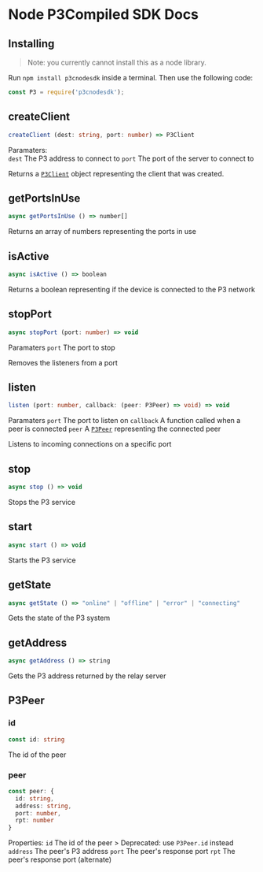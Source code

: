 # Node P3Compiled SDK Docs

## Installing
> Note: you currently cannot install this as a node library.

Run `npm install p3cnodesdk` inside a terminal. Then use the following code:
```js
const P3 = require('p3cnodesdk');
```

## createClient
```ts
createClient (dest: string, port: number) => P3Client
```
Paramaters: <br>
   `dest` The P3 address to connect to
   `port` The port of the server to connect to

Returns a [`P3Client`](#p3client) object representing the client that was created.

## getPortsInUse
```ts
async getPortsInUse () => number[]
```
Returns an array of numbers representing the ports in use

## isActive
```ts
async isActive () => boolean
```
Returns a boolean representing if the device is connected to the P3 network

## stopPort
```ts
async stopPort (port: number) => void
```
Paramaters
   `port` The port to stop

Removes the listeners from a port

## listen
```ts
listen (port: number, callback: (peer: P3Peer) => void) => void
```
Paramaters
   `port` The port to listen on
   `callback` A function called when a peer is connected
      `peer` A [`P3Peer`](#p3peer) representing the connected peer

Listens to incoming connections on a specific port

## stop
```ts
async stop () => void
```

Stops the P3 service

## start
```ts
async start () => void
```

Starts the P3 service

## getState
```ts
async getState () => "online" | "offline" | "error" | "connecting"
```

Gets the state of the P3 system

## getAddress
```ts
async getAddress () => string
```

Gets the P3 address returned by the relay server

## P3Peer
### id
```ts
const id: string
```
The id of the peer
### peer
```ts
const peer: {
  id: string,
  address: string,
  port: number,
  rpt: number
}
```
Properties:
   `id` The id of the peer
     > Deprecated: use `P3Peer.id` instead
   `address` The peer's P3 address
   `port` The peer's response port
   `rpt` The peer's response port (alternate)

